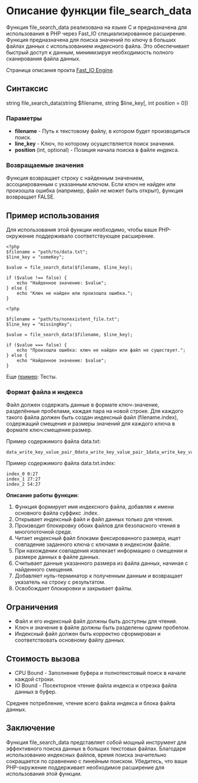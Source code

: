 # Описание функции file_search_data

Функция file_search_data реализована на языке C и предназначена для использования в PHP через Fast_IO специализированное расширение. Функция предназначена для поиска значений по ключу в больших файлах данных с использованием индексного файла. Это обеспечивает быстрый доступ к данным, минимизируя необходимость полного сканирования файла данных.


Страница описания прокта [Fast_IO Engine](https://github.com/commeta/fast_io).


## Синтаксис

string file_search_data(string $filename, string $line_key[, int position = 0])


### Параметры

- **filename** - Путь к текстовому файлу, в котором будет производиться поиск.
- **line_key** - Ключ, по которому осуществляется поиск значения.
- **position** (int, optional) - Позиция начала поиска в файле индекса.


### Возвращаемые значения

Функция возвращает строку с найденным значением, ассоциированным с указанным ключом. Если ключ не найден или произошла ошибка (например, файл не может быть открыт), функция возвращает FALSE.

## Пример использования

Для использования этой функции необходимо, чтобы ваше PHP-окружение поддерживало соответствующее расширение.
```
<?php
$filename = "path/to/data.txt";
$line_key = "someKey";

$value = file_search_data($filename, $line_key);

if ($value !== false) {
    echo "Найденное значение: $value";
} else {
    echo "Ключ не найден или произошла ошибка.";
}
```


```
<?php

$filename = "path/to/nonexistent_file.txt";
$line_key = "missingKey";

$value = file_search_data($filename, $line_key);

if ($value === false) {
    echo "Произошла ошибка: ключ не найден или файл не существует.";
} else {
    echo "Найденное значение: $value";
}
```

Еще [пример](/test/readme.md): Тесты.

### Формат файла и индекса

Файл должен содержать данные в формате ключ-значение, разделённые пробелами, каждая пара на новой строке. Для каждого такого файла должен быть создан индексный файл (filename.index), содержащий смещения и размеры значений для каждого ключа в формате ключ:смещение:размер.

Пример содержимого файла data.txt:

```
data_write_key_value_pair_0data_write_key_value_pair_1data_write_key_value_pair_2
```

Пример содержимого файла data.txt.index:
```
index_0 0:27
index_1 27:27
index_2 54:27
```

**Описание работы функции:**

1. Функция формирует имя индексного файла, добавляя к имени основного файла суффикс .index.
2. Открывает индексный файл и файл данных только для чтения.
3. Производит блокировку обоих файлов для безопасного чтения в многопоточной среде.
4. Читает индексный файл блоками фиксированного размера, ищет совпадение заданного ключа с ключами в индексном файле.
5. При нахождении совпадения извлекает информацию о смещении и размере данных в файле данных.
6. Считывает данные указанного размера из файла данных, начиная с найденного смещения.
7. Добавляет нуль-терминатор к полученным данным и возвращает указатель на строку с результатом.
8. Освобождает блокировки и закрывает файлы.


## Ограничения

- Файл и его индексный файл должны быть доступны для чтения.
- Ключ и значение в файле должны быть разделены одним пробелом.
- Индексный файл должен быть корректно сформирован и соответствовать основному файлу данных.

## Стоимость вызова

- CPU Bound - Заполнение буфера и полнотекстовый поиск в начале каждой строки.
- IO Bound - Посекторное чтение файла индекса и отрезка файла данных в буфер.

Среднее потребление, чтение всего файла индекса и блока файла данных.

## Заключение

Функция file_search_data представляет собой мощный инструмент для эффективного поиска данных в больших текстовых файлах. Благодаря использованию индексных файлов, время поиска значительно сокращается по сравнению с линейным поиском. Убедитесь, что ваше PHP-окружение поддерживает необходимое расширение для использования этой функции.
